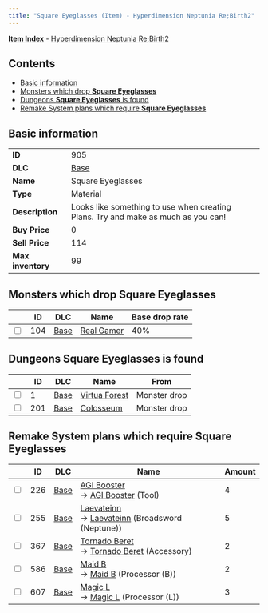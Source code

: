 ```yaml
---
title: "Square Eyeglasses (Item) - Hyperdimension Neptunia Re;Birth2"
---
```


[**Item Index**](/neptunia/rb2/item/index.html) - [Hyperdimension Neptunia Re;Birth2](/neptunia/rb2)

## Contents

- [Basic information](#basic-information)
- [Monsters which drop **Square Eyeglasses**](#monsters-which-drop-square-eyeglasses)
- [Dungeons **Square Eyeglasses** is found](#dungeons-square-eyeglasses-is-found)
- [Remake System plans which require **Square Eyeglasses**](#remake-system-plans-which-require-square-eyeglasses)

## Basic information

|   |   |
| -- | -- |
| **ID** | 905 |
| **DLC** | [Base](/neptunia/rb2/dlc/0-base.html) |
| **Name** | Square Eyeglasses |
| **Type** | Material |
| **Description** | Looks like something to use when creating Plans. Try and make as much as you can! |
| **Buy Price** | 0 |
| **Sell Price** | 114 |
| **Max inventory** | 99 |

## Monsters which drop **Square Eyeglasses**

|    | ID | DLC | Name | Base drop rate |
| -- | -- | --- | ---- | -------------- |
| <input type="checkbox" id="rb2-monster-0-104" class="trackbox" /> | 104 | [Base](/neptunia/rb2/dlc/0-base.html) | [Real Gamer](/neptunia/rb2/monster/0-104-real-gamer.html) | 40% |

## Dungeons **Square Eyeglasses** is found

|    | ID | DLC | Name | From |
| -- | -- | --- | ---- | ---- |
| <input type="checkbox" id="rb2-dungeon-0-1" class="trackbox" /> | 1 | [Base](/neptunia/rb2/dlc/0-base.html) | [Virtua Forest](/neptunia/rb2/dungeon/0-1-virtua-forest.html) | Monster drop |
| <input type="checkbox" id="rb2-dungeon-0-201" class="trackbox" /> | 201 | [Base](/neptunia/rb2/dlc/0-base.html) | [Colosseum](/neptunia/rb2/dungeon/0-201-colosseum.html) | Monster drop |

## Remake System plans which require **Square Eyeglasses**

|    | ID | DLC | Name | Amount |
| -- | -- | --- | ---- | ------ |
| <input type="checkbox" id="rb2-remake-0-226" class="trackbox" /> | 226 | [Base](/neptunia/rb2/dlc/0-base.html) | [AGI Booster](/neptunia/rb2/remake/0-226-agi-booster.html)<br />→ [AGI Booster](/neptunia/rb2/item/0-31-agi-booster.html) (Tool) | 4 |
| <input type="checkbox" id="rb2-remake-0-255" class="trackbox" /> | 255 | [Base](/neptunia/rb2/dlc/0-base.html) | [Laevateinn](/neptunia/rb2/remake/0-255-laevateinn.html)<br />→ [Laevateinn](/neptunia/rb2/item/0-1193-laevateinn.html) (Broadsword (Neptune)) | 5 |
| <input type="checkbox" id="rb2-remake-0-367" class="trackbox" /> | 367 | [Base](/neptunia/rb2/dlc/0-base.html) | [Tornado Beret](/neptunia/rb2/remake/0-367-tornado-beret.html)<br />→ [Tornado Beret](/neptunia/rb2/item/0-2201-tornado-beret.html) (Accessory) | 2 |
| <input type="checkbox" id="rb2-remake-0-586" class="trackbox" /> | 586 | [Base](/neptunia/rb2/dlc/0-base.html) | [Maid B](/neptunia/rb2/remake/0-586-maid-b.html)<br />→ [Maid B](/neptunia/rb2/item/0-3443-maid-b.html) (Processor (B)) | 2 |
| <input type="checkbox" id="rb2-remake-0-607" class="trackbox" /> | 607 | [Base](/neptunia/rb2/dlc/0-base.html) | [Magic L](/neptunia/rb2/remake/0-607-magic-l.html)<br />→ [Magic L](/neptunia/rb2/item/0-3394-magic-l.html) (Processor (L)) | 3 |